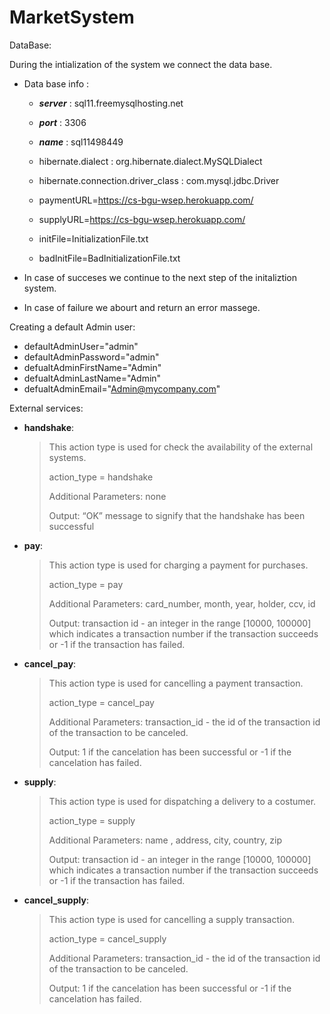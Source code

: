 # MarketSystem

DataBase:

During the intialization of the system we connect the data base. 

- Data base info :  
  - ***server*** : sql11.freemysqlhosting.net
  - ***port*** : 3306
  - ***name*** : sql11498449
  
  - hibernate.dialect : org.hibernate.dialect.MySQLDialect
  - hibernate.connection.driver_class : com.mysql.jdbc.Driver
  
  - paymentURL=https://cs-bgu-wsep.herokuapp.com/
  - supplyURL=https://cs-bgu-wsep.herokuapp.com/
  
  - initFile=InitializationFile.txt
  - badInitFile=BadInitializationFile.txt

- In case of succeses we continue to the next step of the initaliztion system.   
- In case of failure we abourt and return an error massege.

Creating a default Admin user:

- defaultAdminUser="admin"
- defaultAdminPassword="admin"
- defualtAdminFirstName="Admin"
- defualtAdminLastName="Admin"
- defualtAdminEmail="Admin@mycompany.com"
 
 External services:
 
- **handshake**:

  > This action type is used for check the availability of the external systems.
  > 
  > action_type = handshake
  > 
  > Additional Parameters: none
  > 
  > Output: “OK” message to signify that the handshake has been successful

- **pay**:
  > This action type is used for charging a payment for purchases.
  > 
  > action_type = pay
  > 
  > Additional Parameters: card_number, month, year, holder, ccv, id
  > 
  > Output: 
  >   transaction id - an integer in the range [10000, 100000] which indicates a transaction number if the transaction succeeds or -1 if the transaction has failed.
  
- **cancel_pay**:
  > This action type is used for cancelling a payment transaction.
  > 
  > action_type = cancel_pay
  > 
  > Additional Parameters: 
  >   transaction_id - the id of the transaction id of the transaction to be canceled.
  >
  > Output: 
  >   1 if the cancelation has been successful or -1 if the cancelation has failed.

- **supply**:
  > This action type is used for dispatching a delivery to a costumer.
  > 
  > action_type = supply
  >
  > Additional Parameters: name , address, city, country, zip
  >
  > Output: 
  >   transaction id - an integer in the range [10000, 100000] which indicates a transaction number if the transaction succeeds or -1 if the transaction has failed.

- **cancel_supply**:
  > This action type is used for cancelling a supply transaction.
  >
  > action_type = cancel_supply
  > 
  > Additional Parameters: 
  >   transaction_id - the id of the transaction id of the transaction to be canceled.
  > 
  > Output: 1 if the cancelation has been successful or -1 if the cancelation has failed.
 
 
